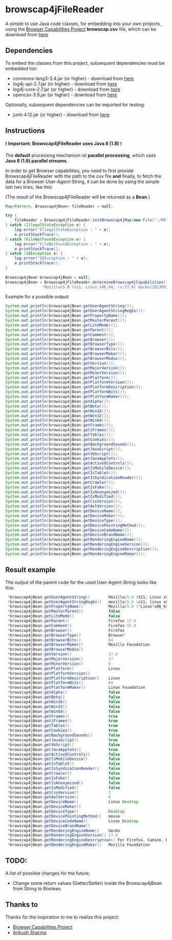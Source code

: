 # browscap4jFileReader
A simple to use Java code classes, for embedding into your own projects, using the [Browser Capabilities Project](http://browscap.org/) **browscap.csv** file, which can be download from [here](http://browscap.org/stream?q=BrowsCapCSV)

## Dependencies
To embed the classes from this project, subsequent dependencies must be embedded too:
- commons-lang3-3.4.jar (or higher) - download from [here](https://commons.apache.org/proper/commons-lang/download_lang.cgi)
- log4j-api-2.7.jar (or higher) - download from [here](https://logging.apache.org/log4j/2.0/download.html)
- log4j-core-2.7.jar (or higher) - download from [here](https://logging.apache.org/log4j/2.0/download.html)
- opencsv-3.9.jar (or higher) - download from [here](https://sourceforge.net/projects/opencsv/files/opencsv/)

Optionally, subsequent dependencies can be imported for testing:
- junit-4.12.jar (or higher) - download from [here](https://github.com/junit-team/junit4/wiki/Download-and-Install)

## Instructions
:exclamation: **Important: Browscap4jFileReader uses Java 8 (1.8)** :exclamation:

The **default** processing mechanism ist **parallel processing**, which uses **Java 8 (1.8) parallel streams**.

In order to get Browser capabilities, you need to first provide Browscap4jFileReader with the path to the csv file **and** finally, to fetch the data for a Browser User-Agent-String, it can be done by using the simple last two lines, like this:

(The result of the Browscap4jFileReader will be returned as a **Bean**.)
```java
Map<Pattern, Browscap4jBean> fileReader = null;

try {
	fileReader = Browscap4jFileReader.initBrowscap4jMap(new File("./PATH_TO_BROWSCAP_CSV"));
} catch (IllegalStateException e) {
	log.error("IllegalStateException : " + e);
	e.printStackTrace();
} catch (FileNotFoundException e) {
	log.error("FileNotFoundException : " + e);
	e.printStackTrace();
} catch (IOException e) {
	log.error("IOException : " + e);
	e.printStackTrace();
}
    
Browscap4jBean browscap4jBean = null;
browscap4jBean = Browscap4jFileReader.determineBrowscap4jCapabilities(fileReader,
				"Mozilla/5.0 (X11; Linux x86_64; rv:17.0) Gecko/20130917 Firefox/17.0");    
```
Example for a possible output:
```java
System.out.println(browscap4jBean.getUserAgentString());
System.out.println(browscap4jBean.getUserAgentStringRegEx());
System.out.println(browscap4jBean.getPropertyName());
System.out.println(browscap4jBean.getMasterParent());
System.out.println(browscap4jBean.getLiteMode());
System.out.println(browscap4jBean.getParent());
System.out.println(browscap4jBean.getComment());
System.out.println(browscap4jBean.getBrowser());
System.out.println(browscap4jBean.getBrowserType());
System.out.println(browscap4jBean.getBrowserBits());
System.out.println(browscap4jBean.getBrowserMaker());
System.out.println(browscap4jBean.getBrowserModus());
System.out.println(browscap4jBean.getVersion());
System.out.println(browscap4jBean.getMajorVersion());
System.out.println(browscap4jBean.getMinorVersion());
System.out.println(browscap4jBean.getPlatform());
System.out.println(browscap4jBean.getPlatformVersion());
System.out.println(browscap4jBean.getPlatformDescription());
System.out.println(browscap4jBean.getPlatformBits());
System.out.println(browscap4jBean.getPlatformMaker());
System.out.println(browscap4jBean.getAlpha());
System.out.println(browscap4jBean.getBeta());
System.out.println(browscap4jBean.getWin16());
System.out.println(browscap4jBean.getWin32());
System.out.println(browscap4jBean.getWin64());
System.out.println(browscap4jBean.getFrames());
System.out.println(browscap4jBean.getiFrames());
System.out.println(browscap4jBean.getTables());
System.out.println(browscap4jBean.getCookies());
System.out.println(browscap4jBean.getBackgroundSounds());
System.out.println(browscap4jBean.getJavaScript());
System.out.println(browscap4jBean.getVbScript());
System.out.println(browscap4jBean.getJavaApplets());
System.out.println(browscap4jBean.getActiveXControls());
System.out.println(browscap4jBean.getIsMobileDevice());
System.out.println(browscap4jBean.getIsTablet());
System.out.println(browscap4jBean.getIsSyndicationReader());
System.out.println(browscap4jBean.getCrawler());
System.out.println(browscap4jBean.getIsFake());
System.out.println(browscap4jBean.getIsAnonymized());
System.out.println(browscap4jBean.getIsModified());
System.out.println(browscap4jBean.getCssVersion());
System.out.println(browscap4jBean.getAolVersion());
System.out.println(browscap4jBean.getDeviceName());
System.out.println(browscap4jBean.getDeviceMaker());
System.out.println(browscap4jBean.getDeviceType());
System.out.println(browscap4jBean.getDevicePointingMethod());
System.out.println(browscap4jBean.getDeviceCodeName());
System.out.println(browscap4jBean.getDeviceBrandName());
System.out.println(browscap4jBean.getRenderingEngineName());
System.out.println(browscap4jBean.getRenderingEngineVersion());
System.out.println(browscap4jBean.getRenderingEngineDescription());
System.out.println(browscap4jBean.getRenderingEngineMaker());
```
## Result example
The output of the parent code for the used User-Agent-String looks like this:

```java
 *browscap4jBean.getUserAgentString()    	 Mozilla/5.0 (X11; Linux x86_64; rv:17.0) Gecko/20130917 Firefox/17.0
 *browscap4jBean.getUserAgentStringRegEx()	 mozilla/5.0 (x11; linux x86_64; rv:17.0) gecko/20130917 firefox/17.0
 *browscap4jBean.getPropertyName()       	 Mozilla/5.0 (*Linux*x86_64*) Gecko* Firefox/17.0*
 *browscap4jBean.getMasterParent()       	 false
 *browscap4jBean.getLiteMode()           	 false
 *browscap4jBean.getParent()             	 Firefox 17.0
 *browscap4jBean.getComment()            	 Firefox 17.0
 *browscap4jBean.getBrowser()            	 Firefox
 *browscap4jBean.getBrowserType()        	 Browser
 *browscap4jBean.getBrowserBits()        	 64
 *browscap4jBean.getBrowserMaker()       	 Mozilla Foundation
 *browscap4jBean.getBrowserModus()       	 
 *browscap4jBean.getVersion()            	 17.0
 *browscap4jBean.getMajorVersion()       	 17
 *browscap4jBean.getMinorVersion()       	 0
 *browscap4jBean.getPlatform()           	 Linux
 *browscap4jBean.getPlatformVersion()    	 
 *browscap4jBean.getPlatformDescription()	 Linux
 *browscap4jBean.getPlatformBits()       	 64
 *browscap4jBean.getPlatformMaker()      	 Linux Foundation
 *browscap4jBean.getAlpha()              	 false
 *browscap4jBean.getBeta()               	 false
 *browscap4jBean.getWin16()              	 false
 *browscap4jBean.getWin32()              	 false
 *browscap4jBean.getWin64()              	 false
 *browscap4jBean.getFrames()             	 true
 *browscap4jBean.getiFrames()            	 true
 *browscap4jBean.getTables()             	 true
 *browscap4jBean.getCookies()            	 true
 *browscap4jBean.getBackgroundSounds()   	 false
 *browscap4jBean.getJavaScript()         	 true
 *browscap4jBean.getVbScript()           	 false
 *browscap4jBean.getJavaApplets()        	 true
 *browscap4jBean.getActiveXControls()    	 false
 *browscap4jBean.getIsMobileDevice()     	 false
 *browscap4jBean.getIsTablet()           	 false
 *browscap4jBean.getIsSyndicationReader()	 false
 *browscap4jBean.getCrawler()            	 false
 *browscap4jBean.getIsFake()             	 false
 *browscap4jBean.getIsAnonymized()       	 false
 *browscap4jBean.getIsModified()         	 false
 *browscap4jBean.getCssVersion()         	 3
 *browscap4jBean.getAolVersion()         	 0
 *browscap4jBean.getDeviceName()         	 Linux Desktop
 *browscap4jBean.getDeviceMaker()        	 
 *browscap4jBean.getDeviceType()         	 Desktop
 *browscap4jBean.getDevicePointingMethod()	 mouse
 *browscap4jBean.getDeviceCodeName()     	 Linux Desktop
 *browscap4jBean.getDeviceBrandName()    	 
 *browscap4jBean.getRenderingEngineName()	 Gecko
 *browscap4jBean.getRenderingEngineVersion() 17.0
 *browscap4jBean.getRenderingEngineDescription() For Firefox, Camino, K-Meleon, SeaMonkey, Netscape, and other Gecko-based browsers.
 *browscap4jBean.getRenderingEngineMaker()	 Mozilla Foundation
```

## TODO:
A list of possible changes for the future:

- Change some return values (Getter/Setter) inside the Browscap4jBean from String to Boolean.

## Thanks to
Thanks for the inspiration to me to realize this project:

- [Browser Capabilities Project](http://browscap.org/)
- [Ankush Sharma](https://github.com/ankushs92/Browscap4j)
